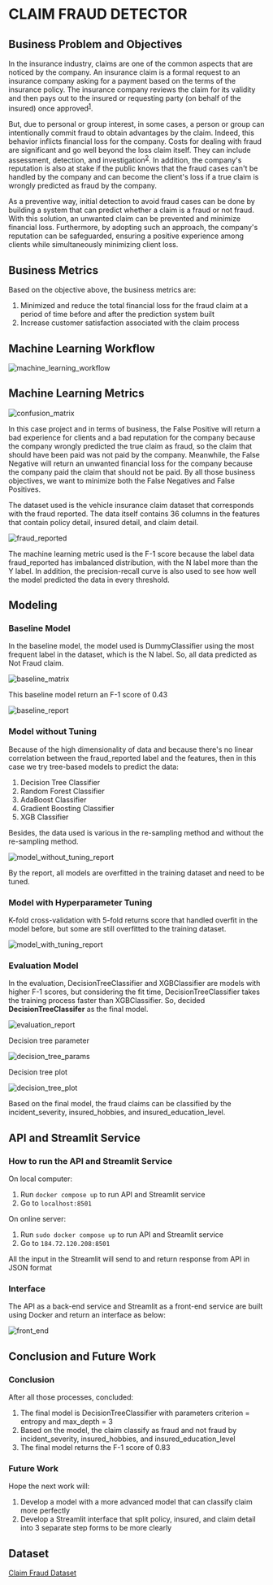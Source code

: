 # CLAIM FRAUD DETECTOR #

## Business Problem and Objectives ##
In the insurance industry, claims are one of the common aspects that are noticed by the company. An insurance claim is a formal request to an insurance company asking for a payment based on the terms of the insurance policy. The insurance company reviews the claim for its validity and then pays out to the insured or requesting party (on behalf of the insured) once approved<sup>[1](https://www.gicouncil.in/insurance-education/insurance-claims/)</sup>.

But, due to personal or group interest, in some cases, a person or group can intentionally commit fraud to obtain advantages by the claim. Indeed, this behavior inflicts financial loss for the company. Costs for dealing with fraud are significant and go well beyond the loss claim itself. They can include assessment, detection, and investigation<sup>[2](https://www.counterfraud.gov.au/total-impacts-fraud)</sup>. In addition, the company's reputation is also at stake if the public knows that the fraud cases can't be handled by the company and can become the client's loss if a true claim is wrongly predicted as fraud by the company.

As a preventive way, initial detection to avoid fraud cases can be done by building a system that can predict whether a claim is a fraud or not fraud. With this solution, an unwanted claim can be prevented and minimize financial loss. Furthermore, by adopting such an approach, the company's reputation can be safeguarded, ensuring a positive experience among clients while simultaneously minimizing client loss.

## Business Metrics ##
Based on the objective above, the business metrics are:
1. Minimized and reduce the total financial loss for the fraud claim at a period of time before and after the prediction system built
2. Increase customer satisfaction associated with the claim process

## Machine Learning Workflow ##
![machine_learning_workflow](https://github.com/etikawdywt16/fraud-detection-project/assets/91242818/0871a186-70eb-46c2-a327-73a2ea4eafef)


## Machine Learning Metrics ##
![confusion_matrix](https://github.com/etikawdywt16/fraud-detection-project/assets/91242818/2a21717d-36f0-4114-9ae5-91f2d9c1b7dd)

In this case project and in terms of business, the False Positive will return a bad experience for clients and a bad reputation for the company because the company wrongly predicted the true claim as fraud, so the claim that should have been paid was not paid by the company. Meanwhile, the False Negative will return an unwanted financial loss for the company because the company paid the claim that should not be paid. By all those business objectives, we want to minimize both the False Negatives and False Positives.

The dataset used is the vehicle insurance claim dataset that corresponds with the fraud reported. The data itself contains 36 columns in the features that contain policy detail, insured detail, and claim detail.

![fraud_reported](https://github.com/etikawdywt16/fraud-detection-project/assets/91242818/9f990626-ad2c-4b00-8ed7-c6856222df4c)

The machine learning metric used is the F-1 score because the label data fraud_reported has imbalanced distribution, with the N label more than the Y label. In addition, the precision-recall curve is also used to see how well the model predicted the data in every threshold.

## Modeling ##
### Baseline Model ###
In the baseline model, the model used is DummyClassifier using the most frequent label in the dataset, which is the N label. So, all data predicted as Not Fraud claim.

![baseline_matrix](https://github.com/etikawdywt16/fraud-detection-project/assets/91242818/3c89f8ea-433e-439f-83ae-22f174d1aff4)

This baseline model return an F-1 score of 0.43

![baseline_report](https://github.com/etikawdywt16/fraud-detection-project/assets/91242818/28ac1061-376e-4f8b-9971-821dfa0eb0a8)

### Model without Tuning ###
Because of the high dimensionality of data and because there's no linear correlation between the fraud_reported label and the features, then in this case we try tree-based models to predict the data:

1. Decision Tree Classifier
2. Random Forest Classifier
3. AdaBoost Classifier
4. Gradient Boosting Classifier
5. XGB Classifier

Besides, the data used is various in the re-sampling method and without the re-sampling method.

![model_without_tuning_report](https://github.com/etikawdywt16/fraud-detection-project/assets/91242818/88d89661-b1f5-4dc4-bef7-df2cab8a65e0)

By the report, all models are overfitted in the training dataset and need to be tuned.

### Model with Hyperparameter Tuning ###

K-fold cross-validation with 5-fold returns score that handled overfit in the model before, but some are still overfitted to the training dataset.

![model_with_tuning_report](https://github.com/etikawdywt16/fraud-detection-project/assets/91242818/dd48efda-253e-4365-9abe-f7dfc51db9ed)

### Evaluation Model ###

In the evaluation, DecisionTreeClassifier and XGBClassifier are models with higher F-1 scores, but considering the fit time, DecisionTreeClassifier takes the training process faster than XGBClassifier. So, decided **DecisionTreeClassifer** as the final model.

![evaluation_report](https://github.com/etikawdywt16/fraud-detection-project/assets/91242818/446b8374-c3b7-4bee-ab0f-bffe51275aba)

Decision tree parameter

![decision_tree_params](https://github.com/etikawdywt16/fraud-detection-project/assets/91242818/053e06ca-e5ec-4b7b-8e9a-925b214276d6)

Decision tree plot

![decision_tree_plot](https://github.com/etikawdywt16/fraud-detection-project/assets/91242818/efa342f2-b019-470f-a4b1-546da5c1062b)

Based on the final model, the fraud claims can be classified by the incident_severity, insured_hobbies, and insured_education_level.

## API and Streamlit Service ##
### How to run the API and Streamlit Service ###
On local computer:
1. Run `docker compose up` to run API and Streamlit service
2. Go to `localhost:8501`
   
On online server:
1. Run `sudo docker compose up` to run API and Streamlit service
2. Go to `184.72.120.208:8501`
   
All the input in the Streamlit will send to and return response from API in JSON format

### Interface ###
The API as a back-end service and Streamlit as a front-end service are built using Docker and return an interface as below:

![front_end](https://github.com/etikawdywt16/fraud-detection-project/assets/91242818/04517f3e-783d-4f00-b54b-d777697c52fa)

## Conclusion and Future Work ##
### Conclusion ###
After all those processes, concluded:
1. The final model is DecisionTreeClassifier with parameters criterion = entropy and max_depth = 3
2. Based on the model, the claim classify as fraud and not fraud by incident_severity, insured_hobbies, and insured_education_level
3. The final model returns the F-1 score of 0.83
   
### Future Work ###
Hope the next work will:
1. Develop a model with a more advanced model that can classify claim more perfectly
2. Develop a Streamlit interface that split policy, insured, and claim detail into 3 separate step forms to be more clearly

## Dataset ##
[Claim Fraud Dataset](https://databricks-prod-cloudfront.cloud.databricks.com/public/4027ec902e239c93eaaa8714f173bcfc/4954928053318020/1058911316420443/167703932442645/latest.html)
